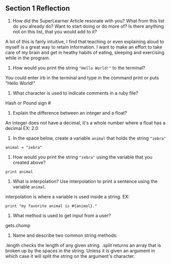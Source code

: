 ## Section 1 Reflection

1. How did the SuperLearner Article resonate with you? What from this list do you already do? Want to start doing or do more of? Is there anything not on this list, that you would add to it?

A lot of this is fairly intuitive, I find that teaching or even explaining aloud to myself is a great way to retain information. I want to make an effort to take care of my brain and get in heathy habits of eating, sleeping and exercising while in the program.

1. How would you print the string `"Hello World!"` to the terminal?

You could enter irb in the terminal and type in the command print or puts "Hello World!"

1. What character is used to indicate comments in a ruby file?

Hash or Pound sign #

1. Explain the difference between an integer and a float?

An integer does not have a decimal, it's a whole number where a float has a decimal EX: 2.0

1. In the space below, create a variable `animal` that holds the string `"zebra"`
```
animal = "zebra"
```
1. How would you print the string `"zebra"` using the variable that you created above?
```
print animal
```
1. What is interpolation? Use interpolation to print a sentence using the variable `animal`.

interpolation is where a variable is used inside a string. EX:
```
print "my favorite animal is #{animal}."
```
1. What method is used to get input from a user?

gets.chomp  

1. Name and describe two common string methods:

.length checks the length of any given string. .split returns an array that is broken up by the spaces in the string. Unless it is given an argument in which case it will split the string on the argument's character.
